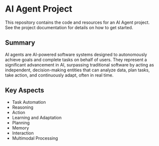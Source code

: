 # AI Agent Project

This repository contains the code and resources for an AI Agent project.  See the project documentation for details on how to get started.

## Summary

AI agents are AI-powered software systems designed to autonomously achieve goals and complete tasks on behalf of users. They represent a significant advancement in AI, surpassing traditional software by acting as independent, decision-making entities that can analyze data, plan tasks, take action, and continuously adapt, often in real time.

## Key Aspects

*   Task Automation
*   Reasoning
*   Action
*   Learning and Adaptation
*   Planning
*   Memory
*   Interaction
*   Multimodal Processing
